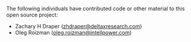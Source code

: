 The following individuals have contributed code or other material to this open source project:

* Zachary H Draper (zhdraper@deltaxresearch.com)
* Oleg Roizman (oleg.roizman@intellpower.com)
